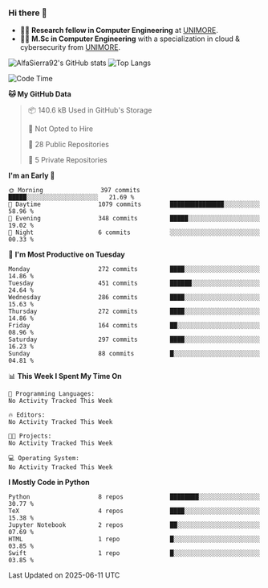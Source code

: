 ### Hi there 👋
- 👨‍💻 **Research fellow in Computer Engineering** at [UNIMORE](https://international.unimore.it/).
- 👨‍🎓 **M.Sc in Computer Engineering** with a specialization in cloud & cybersecurity from [UNIMORE](https://international.unimore.it/).


![AlfaSierra92's GitHub stats](https://github-readme-stats.vercel.app/api?username=AlfaSierra92&theme=nord)
![Top Langs](https://github-readme-stats.vercel.app/api/top-langs/?username=AlfaSierra92&theme=nord&layout=compact)

<!--START_SECTION:waka-->
![Code Time](http://img.shields.io/badge/Code%20Time-228%20hrs%2040%20mins-blue)

**🐱 My GitHub Data** 

> 📦 140.6 kB Used in GitHub's Storage 
 > 
> 🚫 Not Opted to Hire
 > 
> 📜 28 Public Repositories 
 > 
> 🔑 5 Private Repositories 
 > 
**I'm an Early 🐤** 

```text
🌞 Morning                397 commits         █████░░░░░░░░░░░░░░░░░░░░   21.69 % 
🌆 Daytime                1079 commits        ███████████████░░░░░░░░░░   58.96 % 
🌃 Evening                348 commits         █████░░░░░░░░░░░░░░░░░░░░   19.02 % 
🌙 Night                  6 commits           ░░░░░░░░░░░░░░░░░░░░░░░░░   00.33 % 
```
📅 **I'm Most Productive on Tuesday** 

```text
Monday                   272 commits         ████░░░░░░░░░░░░░░░░░░░░░   14.86 % 
Tuesday                  451 commits         ██████░░░░░░░░░░░░░░░░░░░   24.64 % 
Wednesday                286 commits         ████░░░░░░░░░░░░░░░░░░░░░   15.63 % 
Thursday                 272 commits         ████░░░░░░░░░░░░░░░░░░░░░   14.86 % 
Friday                   164 commits         ██░░░░░░░░░░░░░░░░░░░░░░░   08.96 % 
Saturday                 297 commits         ████░░░░░░░░░░░░░░░░░░░░░   16.23 % 
Sunday                   88 commits          █░░░░░░░░░░░░░░░░░░░░░░░░   04.81 % 
```


📊 **This Week I Spent My Time On** 

```text
💬 Programming Languages: 
No Activity Tracked This Week

🔥 Editors: 
No Activity Tracked This Week

🐱‍💻 Projects: 
No Activity Tracked This Week

💻 Operating System: 
No Activity Tracked This Week
```

**I Mostly Code in Python** 

```text
Python                   8 repos             ████████░░░░░░░░░░░░░░░░░   30.77 % 
TeX                      4 repos             ████░░░░░░░░░░░░░░░░░░░░░   15.38 % 
Jupyter Notebook         2 repos             ██░░░░░░░░░░░░░░░░░░░░░░░   07.69 % 
HTML                     1 repo              █░░░░░░░░░░░░░░░░░░░░░░░░   03.85 % 
Swift                    1 repo              █░░░░░░░░░░░░░░░░░░░░░░░░   03.85 % 
```




 Last Updated on 2025-06-11 UTC
<!--END_SECTION:waka-->

<!--
**AlfaSierra92/AlfaSierra92** is a ✨ _special_ ✨ repository because its `README.md` (this file) appears on your GitHub profile.

Here are some ideas to get you started:

- 🔭 I’m currently working on ...
- 🌱 I’m currently learning ...
- 👯 I’m looking to collaborate on ...
- 🤔 I’m looking for help with ...
- 💬 Ask me about ...
- 📫 How to reach me: ...
- 😄 Pronouns: ...
- ⚡ Fun fact: ...
-->

